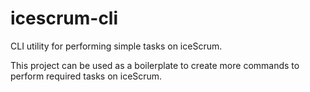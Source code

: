 # icescrum-cli
CLI utility for performing simple tasks on iceScrum.

This project can be used as a boilerplate to create more commands to perform required tasks on iceScrum.